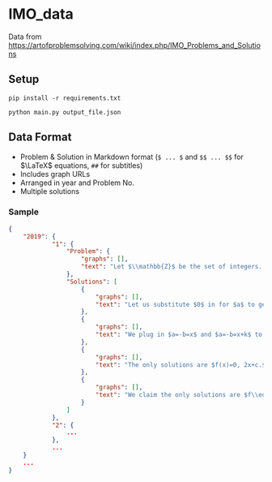 # IMO_data

Data from <https://artofproblemsolving.com/wiki/index.php/IMO_Problems_and_Solutions>

## Setup

```
pip install -r requirements.txt
```

```
python main.py output_file.json
```

## Data Format

- Problem & Solution in Markdown format (`$ ... $` and `$$ ... $$` for $\LaTeX$ equations, `##` for subtitles) 
- Includes graph URLs
- Arranged in year and Problem No.
- Multiple solutions

### Sample

```json
{
    "2019": {
            "1": {
                "Problem": {
                    "graphs": [],
                    "text": "Let $\\mathbb{Z}$ be the set of integers. Determine all ..."
                },
                "Solutions": [
                    {
                        "graphs": [],
                        "text": "Let us substitute $0$ in for $a$ to get\n\\[f(0) + 2f(b) = f(f(b)).\\]\nNow, since the domain  ..."
                    },
                    {
                        "graphs": [],
                        "text": "We plug in $a=-b=x$ and $a=-b=x+k$ to get \n\\[f(2x)+2f(-x)=f(f(0)),\\]\n\\[f(2(x+k))+2f(-(x+k))=f(f(0)),\\]\nrespectively.\nSettin ..."
                    },
                    {
                        "graphs": [],
                        "text": "The only solutions are $f(x)=0, 2x+c.$ For some integer $c.$\nObviously these work. ..."
                    },
                    {
                        "graphs": [],
                        "text": "We claim the only solutions are $f\\equiv0$ and $f(x)=2x+c$ for some integer $c$.,  ..."
                    }
                ]
            },
            "2": {
                ...
            },
            ...
    }
    ...
}
```
